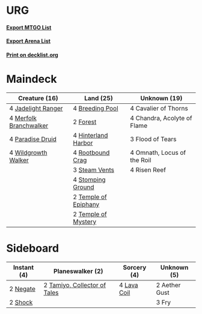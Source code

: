 # URG

#### [Export MTGO List](../collection/URG/URG.txt)
#### [Export Arena List](../collection/URG/URG_arena.txt)
#### [Print on decklist.org](http://decklist.org/?deckmain=4%09Breeding%20Pool%0A4%09Cavalier%20of%20Thorns%0A4%09Chandra,%20Acolyte%20of%20Flame%0A3%09Flood%20of%20Tears%0A2%09Forest%0A4%09Hinterland%20Harbor%0A4%09Jadelight%20Ranger%0A4%09Merfolk%20Branchwalker%0A4%09Omnath,%20Locus%20of%20the%20Roil%0A4%09Paradise%20Druid%0A4%09Risen%20Reef%0A4%09Rootbound%20Crag%0A3%09Steam%20Vents%0A4%09Stomping%20Ground%0A2%09Temple%20of%20Epiphany%0A2%09Temple%20of%20Mystery%0A4%09Wildgrowth%20Walker&deckside=2%09Aether%20Gust%0A3%09Fry%0A4%09Lava%20Coil%0A2%09Negate%0A2%09Shock%0A2%09Tamiyo,%20Collector%20of%20Tales)
# Maindeck

|                                          Creature (16)                                          |                                           Land (25)                                           |       Unknown (19)        |
|-------------------------------------------------------------------------------------------------|-----------------------------------------------------------------------------------------------|---------------------------|
|4 [Jadelight Ranger](http://gatherer.wizards.com/Pages/Card/Details.aspx?multiverseid=439793)    |4 [Breeding Pool](http://gatherer.wizards.com/Pages/Card/Details.aspx?multiverseid=97088)      |4 Cavalier of Thorns       |
|4 [Merfolk Branchwalker](http://gatherer.wizards.com/Pages/Card/Details.aspx?multiverseid=435353)|2 [Forest](http://gatherer.wizards.com/Pages/Card/Details.aspx?multiverseid=439860)            |4 Chandra, Acolyte of Flame|
|4 [Paradise Druid](http://gatherer.wizards.com/Pages/Card/Details.aspx?multiverseid=461098)      |4 [Hinterland Harbor](http://gatherer.wizards.com/Pages/Card/Details.aspx?multiverseid=443128) |3 Flood of Tears           |
|4 [Wildgrowth Walker](http://gatherer.wizards.com/Pages/Card/Details.aspx?multiverseid=435372)   |4 [Rootbound Crag](http://gatherer.wizards.com/Pages/Card/Details.aspx?multiverseid=420934)    |4 Omnath, Locus of the Roil|
|                                                                                                 |3 [Steam Vents](http://gatherer.wizards.com/Pages/Card/Details.aspx?multiverseid=405109)       |4 Risen Reef               |
|                                                                                                 |4 [Stomping Ground](http://gatherer.wizards.com/Pages/Card/Details.aspx?multiverseid=405110)   |                           |
|                                                                                                 |2 [Temple of Epiphany](http://gatherer.wizards.com/Pages/Card/Details.aspx?multiverseid=442808)|                           |
|                                                                                                 |2 [Temple of Mystery](http://gatherer.wizards.com/Pages/Card/Details.aspx?multiverseid=373571) |                           |


# Sideboard

|                                    Instant (4)                                    |                                           Planeswalker (2)                                            |                                     Sorcery (4)                                      | Unknown (5) |
|-----------------------------------------------------------------------------------|-------------------------------------------------------------------------------------------------------|--------------------------------------------------------------------------------------|-------------|
|2 [Negate](http://gatherer.wizards.com/Pages/Card/Details.aspx?multiverseid=423707)|2 [Tamiyo, Collector of Tales](http://gatherer.wizards.com/Pages/Card/Details.aspx?multiverseid=461147)|4 [Lava Coil](http://gatherer.wizards.com/Pages/Card/Details.aspx?multiverseid=452858)|2 Aether Gust|
|2 [Shock](http://gatherer.wizards.com/Pages/Card/Details.aspx?multiverseid=129732) |                                                                                                       |                                                                                      |3 Fry        |

